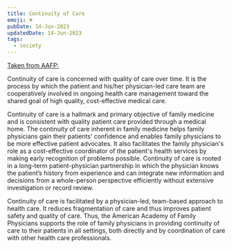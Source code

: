 ```yaml
---
title: Continuity of Care
emoji: 💗
pubDate: 14-Jun-2023
updatedDate: 14-Jun-2023
tags:
  - society
---
```


[Taken from AAFP:](https://www.aafp.org/about/policies/all/continuity-of-care-definition.html)

Continuity of care is concerned with quality of care over time. It is the process by which the patient and his/her physician-led care team are cooperatively involved in ongoing health care management toward the shared goal of high quality, cost-effective medical care.

Continuity of care is a hallmark and primary objective of family medicine and is consistent with quality patient care provided through a medical home. The continuity of care inherent in family medicine helps family physicians gain their patients’ confidence and enables family physicians to be more effective patient advocates. It also facilitates the family physician's role as a cost-effective coordinator of the patient's health services by making early recognition of problems possible. Continuity of care is rooted in a long-term patient-physician partnership in which the physician knows the patient’s history from experience and can integrate new information and decisions from a whole-person perspective efficiently without extensive investigation or record review.

Continuity of care is facilitated by a physician-led, team-based approach to health care. It reduces fragmentation of care and thus improves patient safety and quality of care. Thus, the American Academy of Family Physicians supports the role of family physicians in providing continuity of care to their patients in all settings, both directly and by coordination of care with other health care professionals.